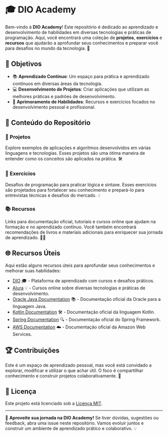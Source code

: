 # 🎓 DIO Academy

Bem-vindo à **DIO Academy**! Este repositório é dedicado ao aprendizado e desenvolvimento de habilidades em diversas tecnologias e práticas de programação. Aqui, você encontrará uma coleção de **projetos**, **exercícios** e **recursos** que ajudarão a aprofundar seus conhecimentos e preparar você para desafios no mundo da tecnologia. 🚀

## 🎯 Objetivos

- 📚 **Aprendizado Contínuo**: Um espaço para prática e aprendizado contínuos em diversas áreas da tecnologia.
- 💻 **Desenvolvimento de Projetos**: Criar aplicações que utilizam as melhores práticas e padrões de desenvolvimento.
- 🌱 **Aprimoramento de Habilidades**: Recursos e exercícios focados no desenvolvimento pessoal e profissional.

## 📂 Conteúdo do Repositório

### 🔨 Projetos
Explore exemplos de aplicações e algoritmos desenvolvidos em várias linguagens e tecnologias. Esses projetos são uma ótima maneira de entender como os conceitos são aplicados na prática. 🛠️

### 🧩 Exercícios
Desafios de programação para praticar lógica e sintaxe. Esses exercícios são projetados para fortalecer seu conhecimento e prepará-lo para entrevistas técnicas e desafios do mercado. 💡

### 📚 Recursos
Links para documentação oficial, tutoriais e cursos online que ajudam na formação e no aprendizado contínuo. Você também encontrará recomendações de livros e materiais adicionais para enriquecer sua jornada de aprendizado. 📖🔗

## 🌐 Recursos Úteis

Aqui estão alguns recursos úteis para aprofundar seus conhecimentos e melhorar suas habilidades:

- [DIO](https://www.dio.me/) 🎓 - Plataforma de aprendizado com cursos e desafios práticos.
- [Alura](https://www.alura.com.br/) 💡 - Cursos online sobre diversas tecnologias e práticas de desenvolvimento.
- [Oracle Java Documentation](https://docs.oracle.com/en/java/) 📚 - Documentação oficial da Oracle para a linguagem Java.
- [Kotlin Documentation](https://kotlinlang.org/docs/home.html) 🛠️ - Documentação oficial da linguagem Kotlin.
- [Spring Documentation](https://spring.io/docs) 🔍 - Documentação oficial do Spring Framework.
- [AWS Documentation](https://aws.amazon.com/documentation/) ☁️ - Documentação oficial da Amazon Web Services.

## 🏆 Contribuições

Este é um espaço de aprendizado pessoal, mas você está convidado a explorar, modificar e utilizar o que achar útil. O foco é compartilhar conhecimento e construir projetos colaborativamente. 🤝

## 📜 Licença

Este projeto está licenciado sob a [Licença MIT](LICENSE).

---

🚀 **Aproveite sua jornada na DIO Academy!** Se tiver dúvidas, sugestões ou feedback, abra uma issue neste repositório. Vamos evoluir juntos e construir um ambiente de aprendizado prático e colaborativo. 💡

